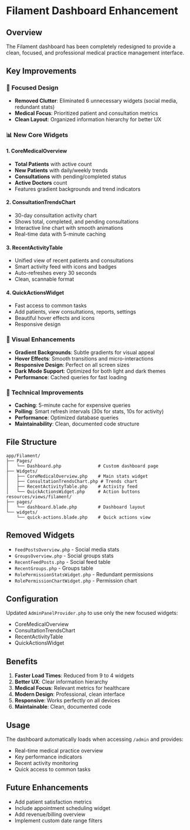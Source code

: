 # Filament Dashboard Enhancement

## Overview
The Filament dashboard has been completely redesigned to provide a clean, focused, and professional medical practice management interface.

## Key Improvements

### 🎯 **Focused Design**
- **Removed Clutter**: Eliminated 6 unnecessary widgets (social media, redundant stats)
- **Medical Focus**: Prioritized patient and consultation metrics
- **Clean Layout**: Organized information hierarchy for better UX

### 📊 **New Core Widgets**

#### 1. CoreMedicalOverview
- **Total Patients** with active count
- **New Patients** with daily/weekly trends
- **Consultations** with pending/completed status
- **Active Doctors** count
- Features gradient backgrounds and trend indicators

#### 2. ConsultationTrendsChart
- 30-day consultation activity chart
- Shows total, completed, and pending consultations
- Interactive line chart with smooth animations
- Real-time data with 5-minute caching

#### 3. RecentActivityTable
- Unified view of recent patients and consultations
- Smart activity feed with icons and badges
- Auto-refreshes every 30 seconds
- Clean, scannable format

#### 4. QuickActionsWidget
- Fast access to common tasks
- Add patients, view consultations, reports, settings
- Beautiful hover effects and icons
- Responsive design

### 🎨 **Visual Enhancements**
- **Gradient Backgrounds**: Subtle gradients for visual appeal
- **Hover Effects**: Smooth transitions and micro-interactions
- **Responsive Design**: Perfect on all screen sizes
- **Dark Mode Support**: Optimized for both light and dark themes
- **Performance**: Cached queries for fast loading

### 🔧 **Technical Improvements**
- **Caching**: 5-minute cache for expensive queries
- **Polling**: Smart refresh intervals (30s for stats, 10s for activity)
- **Performance**: Optimized database queries
- **Maintainability**: Clean, documented code structure

## File Structure

```
app/Filament/
├── Pages/
│   └── Dashboard.php              # Custom dashboard page
├── Widgets/
│   ├── CoreMedicalOverview.php    # Main stats widget
│   ├── ConsultationTrendsChart.php # Trends chart
│   ├── RecentActivityTable.php    # Activity feed
│   └── QuickActionsWidget.php     # Action buttons
resources/views/filament/
├── pages/
│   └── dashboard.blade.php        # Dashboard layout
└── widgets/
    └── quick-actions.blade.php    # Quick actions view
```

## Removed Widgets
- `FeedPostsOverview.php` - Social media stats
- `GroupsOverview.php` - Social groups stats  
- `RecentFeedPosts.php` - Social feed table
- `RecentGroups.php` - Groups table
- `RolePermissionStatsWidget.php` - Redundant permissions
- `RolePermissionChartWidget.php` - Permission chart

## Configuration
Updated `AdminPanelProvider.php` to use only the new focused widgets:
- CoreMedicalOverview
- ConsultationTrendsChart  
- RecentActivityTable
- QuickActionsWidget

## Benefits
1. **Faster Load Times**: Reduced from 9 to 4 widgets
2. **Better UX**: Clear information hierarchy
3. **Medical Focus**: Relevant metrics for healthcare
4. **Modern Design**: Professional, clean interface
5. **Responsive**: Works perfectly on all devices
6. **Maintainable**: Clean, documented code

## Usage
The dashboard automatically loads when accessing `/admin` and provides:
- Real-time medical practice overview
- Key performance indicators
- Recent activity monitoring
- Quick access to common tasks

## Future Enhancements
- Add patient satisfaction metrics
- Include appointment scheduling widget
- Add revenue/billing overview
- Implement custom date range filters
